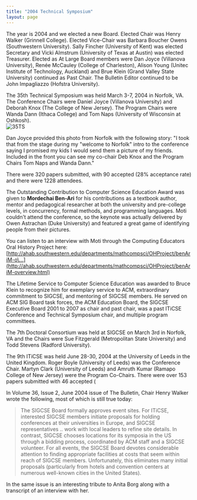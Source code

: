 ```yaml
---
title: "2004 Technical Symposium"
layout: page
---
```


The year is 2004 and we elected a new Board. Elected Chair was Henry
Walker (Grinnell College). Elected Vice-Chair was Barbara Boucher Owens
(Southwestern University). Sally Fincher (University of Kent) was
elected Secretary and Vicki Almstrum (University of Texas at Austin) was
elected Treasurer. Elected as At Large Board members were Dan Joyce
(Villanova University), Renée McCauley (College of Charleston), Alison
Young (Unitec Institute of Technology, Auckland) and Brue Klein (Grand
Valley State University) continued as Past Chair. The Bulletin Editor
continued to be John Impagliazzo (Hofstra University).

The 35th Technical Symposium was held March 3-7, 2004 in Norfolk, VA.
The Conference Chairs were Daniel Joyce (Villanova University) and
Deborah Knox (The College of New Jersey). The Program Chairs were Wanda
Dann (Ithaca College) and Tom Naps (University of Wisconsin at
Oshkosh).\
![35TS](../files/images/50yearsofSIGCSE/35thTS.jpg)

Dan Joyce provided this photo from Norfolk with the following story: \"I
took that from the stage during my \"welcome to Norfolk\" intro to the
conference saying I promised my kids I would send them a picture of my
friends. Included in the front you can see my co-chair Deb Knox and the
Program Chairs Tom Naps and Wanda Dann.\"

There were 320 papers submitted, with 90 accepted (28% acceptance rate)
and there were 1228 attendees.

The Outstanding Contribution to Computer Science Education Award was
given to **Mordechai Ben-Ari** for his contributions as a textbook
author, mentor and pedagogical researcher at both the university and
pre-college levels, in concurrency, formal methods, and programming
languages. Moti couldn\'t attend the conference, so the keynote was
actually delivered by Owen Astrachan (Duke University) and featured a
great game of identifying people from their pictures.

You can listen to an interview with Moti through the Computing Educators
Oral History Project here:
[http://ahab.southwestern.edu/departments/mathcompsci/OHProject/benAriM-o\...](http://ahab.southwestern.edu/departments/mathcompsci/OHProject/benAriM-overview.html)

The Lifetime Service to Computer Science Education was awarded to Bruce
Klein to recognize him for exemplary service to ACM, extraordinary
commitment to SIGCSE, and mentoring of SIGCSE members. He served on ACM
SIG Board task forces, the ACM Education Board, the SIGCSE Executive
Board 2001 to 2007 as chair and past chair, was a past ITiCSE Conference
and Technical Symposium chair, and multiple program committees.

The 7th Doctoral Consortium was held at SIGCSE on March 3rd in Norfolk,
VA and the Chairs were Sue Fitzgerald (Metropolitan State University)
and Todd Stevens (Radford University).

The 9th ITiCSE was held June 28-30, 2004 at the University of Leeds in
the United Kingdom. Roger Boyle (University of Leeds) was the Conference
Chair. Martyn Clark (University of Leeds) and Amruth Kumar (Ramapo
College of New Jersey) were the Program Co-Chairs. There were over 153
papers submitted with 46 accepted (

In Volume 36, Issue 2, June 2004 issue of The Bulletin, Chair Henry
Walker wrote the following, most of which is still true today:

> The SIGCSE Board formally approves event sites. For ITiCSE, interested
> SIGCSE members initiate proposals for holding conferences at their
> universities in Europe, and SIGCSE representatives .. work with local
> leaders to refine site details. In contrast, SIGCSE chooses locations
> for its symposia in the US through a bidding process, coordinated by
> ACM staff and a SIGCSE volunteer. For all events, the SIGCSE Board
> devotes considerable attention to finding appropriate facilities at
> costs that seem within reach of SIGCSE members. Unfortunately, this
> eliminates many initial proposals (particularly from hotels and
> convention centers at numerous well-known cities in the United
> States).

In the same issue is an interesting tribute to Anita Borg along with a
transcript of an interview with her.